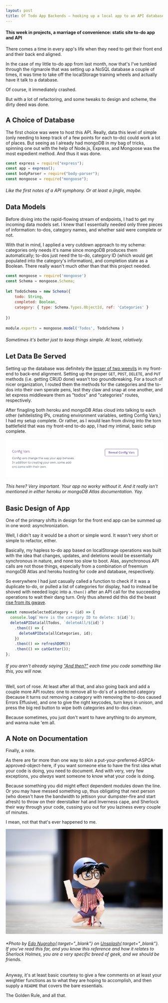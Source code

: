 ```yaml
---
layout: post
title: Of Todo App Backends — hooking up a local app to an API database
---
```

#### This week in projects, a marriage of convenience: static site to-do app and API


There comes a time in every app's life when they need to get their front end and their back end aligned. 

In the case of my little to-do app from last month, now that's I've tumbled through the rigmarole that was setting up a NoSQL database a couple of times, it was time to take off the localStorage training wheels and actually have it talk to a database. 

Of course, it immediately crashed.

But with a lot of refactoring, and some tweaks to design and scheme, the dirty deed was done.

## A Choice of Database

The first choice was were to host this API. Really, data this level of simple (only needing to keep track of a few points for each to-do) could work a lot of places. But seeing as I already had mongoDB in my bag of tricks, spinning one out with the help of Node.js, Express, and Mongoose was the most expedient method. And thus it was done.

```javascript
const express = require("express");
const app = express();
const bodyParser = require("body-parser");
const mongoose = require("mongoose");
```
###### Like the first notes of a API symphony. Or at least a jingle, maybe.

## Data Models

Before diving into the rapid-flowing stream of endpoints, I had to get my incoming data models set. I knew that I  essentially needed only three pieces of information: to-dos, category names, and whether said were complete or not.

With that in mind, I applied a very cutdown approach to my schema: categories only needs it's name since mongoDB produces them automatically; to-dos just need the to-do, category ID (which would get populated into the category's information), and completion state as a Boolean. There really wasn't much other than that this project needed. 

```javascript
const mongoose = require('mongoose')
const Schema = mongoose.Schema;

let TodoSchema = new Schema({
    todo: String,
    completed: Boolean,
    category: { type: Schema.Types.ObjectId, ref: 'Categories' }
    
})

module.exports = mongoose.model('Todos', TodoSchema )
```
###### Sometimes it's better just to keep things simple. At least, relatively. 

## Let Data Be Served

Setting up the database was definitely the [lesser of two weevils](https://www.youtube.com/watch?v=Y-aPp7Kiiyg) in my front-end to back-end alignment. Setting up the proper `GET`, `POST`, `DELETE`, and `PUT` methods (i.e. getting CRUD done) wasn't too groundbreaking. For a touch of nicer organization, I routed them the methods for the categories and the to-dos into their own sperate pens, lest they claw and snap at one another, and let express middleware them as "todos" and "categories" routes, respectively. 

After finagling both heroku and mongoDB Atlas cloud into talking to each other (whitelisting IPs, creating environment variables, setting Config Vars,) I had my setup complete. Or rather, as I would lean from diving into the torn battlefield that was my front-end to-do app, I had my intimal, basic setup complete.

![Config Vars](/images/configvars.png)
###### This here? Very important. Your app no worky without it. And it really isn't mentioned in either heroku or mongoDB Atlas documentation. Yay.

## Basic Design of App

One of the primary shifts in design for the front end app can be summed up in one word: asynchronization. 

Well, I didn't say it would be a short or simple word. It wasn't very short or simple to refactor, either.

Basically, my hapless to-do app based on localStorage operations was built with the idea that changes, updates, and deletions would be essentially synchronous in nature, and none too slow to boot. Alas, asynchronous API calls are not those things, especially from a combination of freemium mongoDB Atlas and heroku hosting for code and database, respectively.

So everywhere I had just casually called a function to check if it was a duplicate to-do, or pulled a list of categories for display, had to instead be shoved with needed logic into a`.then()` after an API call for the succeeding operations to wait their dang turn. Only thus altered did this did the beast [rise from its gwave](https://www.youtube.com/watch?v=EOQcnliEjXM).

```javascript
const removeSelectedCategory = (id) => {
  console.log(`Here is the category ID to delete: ${id}`);
  deleteAPIData(allTodos, `deleteAll/${id}`)
    .then(() => {
      deleteAPIData(allCategories, id);
    })
    .then(() => refreshDOM())
    .then(() => catGetter());
};
```
###### If you aren't already saying ["And then?"](https://www.youtube.com/watch?v=CkdyU_eUm1U) each time you code something like this, you will now.

Well, sort of rose. At least after all that, and also going back and add a couple more API routes: one to remove all to-do's of a selected category (because it turns out removing a category with removing the to-dos caused Errors Effusive), and one to give the right keycodes, turn keys in unison, and press the big red button to wipe both categories and to-dos clean.

Because sometimes, you just don't want to have anything to do anymore, and wanna nuke 'em all.


## A Note on Documentation

Finally, a note.

As there are far more than one way to skin a put-your-preferred-ASPCA-approved-object-here, if you want someone else to have the first idea what your code is doing, you need to document. And with very, very few exceptions, you *always* want someone to know what your code is doing. 

Because something you did might effect dependent modules down the line. Or you may have messed something up, thus obligating that next person (who doesn't have the bandwidth to jettison your dumpster-fire and start afresh) to throw on their deerstalker hat and Inverness cape, and Sherlock their way through your code, cussing you out for you laziness every couple of minutes.

I mean, not that that's ever happened to me.

![Conan figure](/images/conan.jpg)

###### *Photo by [Edo Nugroho](https://unsplash.com/@edonugroho){:target="_blank"} on [Unsplash](https://unsplash.com/photos/y890Y_WuItw){:target="_blank"}. If you've read this far, and you know this reference and how it relates to Sherlock Holmes, you are a very specific breed of geek, and we should be friends.

Anyway, it's at least basic courtesy to give a few comments on at least your weightier functions as to what they are hoping to accomplish, and then supply a `README` that covers the bare essentials. 

The Golden Rule, and all that.